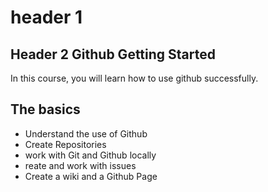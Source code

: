 # header 1
## Header 2 Github Getting Started
In this course, you will learn how to use github successfully.

## The basics
 - Understand the use of Github
 - Create Repositories
 - work with Git and Github locally
 - reate and work with issues
 - Create a wiki and a Github Page
